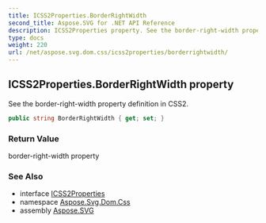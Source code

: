 ```yaml
---
title: ICSS2Properties.BorderRightWidth
second_title: Aspose.SVG for .NET API Reference
description: ICSS2Properties property. See the border-right-width property definition in CSS2
type: docs
weight: 220
url: /net/aspose.svg.dom.css/icss2properties/borderrightwidth/
---
```

## ICSS2Properties.BorderRightWidth property

See the border-right-width property definition in CSS2.

```csharp
public string BorderRightWidth { get; set; }
```

### Return Value

border-right-width property

### See Also

* interface [ICSS2Properties](../)
* namespace [Aspose.Svg.Dom.Css](../../../aspose.svg.dom.css/)
* assembly [Aspose.SVG](../../../)
